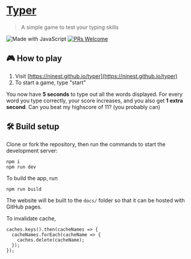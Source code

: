 # [Typer](https://ninest.github.io/typer)

> A simple game to test your typing skills

![Made with JavaScript](https://img.shields.io/badge/Made%20With-JavaScript-black?style=flat-square&)
[![PRs Welcome](https://img.shields.io/badge/PRs-welcome-brightgreen.svg?style=flat-square)](http://makeapullrequest.com)

## 🎮 How to play
1. Visit [https://ninest.github.io/typer](https://ninest.github.io/typer)
2. To start a game, type "start"

You now have **5 seconds** to type out all the words displayed. For every word you type correctly, your score increases, and you also get **1 extra second**. Can you beat my highscore of 11? (you probably can)


## 🛠 Build setup
Clone or fork the repository, then run the commands to start the development server:

```
npm i
npm run dev
```

To build the app, run

```
npm run build
```

The website will be built to the `docs/` folder so that it can be hosted with GitHub pages.

To invalidate cache,

```
caches.keys().then(cacheNames => {
  cacheNames.forEach(cacheName => {
    caches.delete(cacheName);
  });
});

```
<!--     "build-test": "npm run clean && parcel build src/index.pug --out-dir dist",  -->
<!-- //  --public-url /typer -->